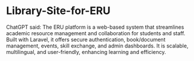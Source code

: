 # Library-Site-for-ERU
ChatGPT said: The ERU platform is a web-based system that streamlines academic resource management and collaboration for students and staff. Built with Laravel, it offers secure authentication, book/document management, events, skill exchange, and admin dashboards. It is scalable, multilingual, and user-friendly, enhancing learning and efficiency.
